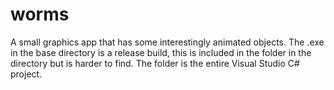 # worms
A small graphics app that has some interestingly animated objects.
The .exe in the base directory is a release build, this is included in the folder in the directory but is harder to find.
The folder is the entire Visual Studio C# project.

